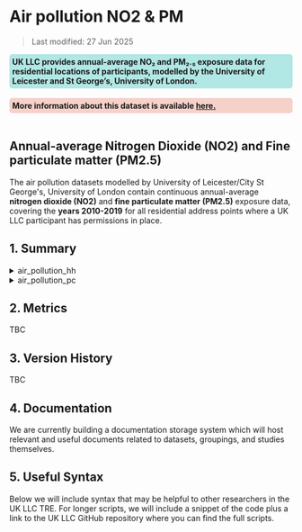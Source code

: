 # Air pollution NO2 & PM

>Last modified: 27 Jun 2025

<div style="background-color: rgba(0, 178, 169, 0.3); padding: 5px; border-radius: 5px;"><strong>UK LLC provides annual-average NO₂ and PM₂.₅ exposure data for residential locations of participants, modelled by the University of Leicester and St George’s, University of London.</strong></div>  
<br>

<div style="background-color: rgba(229, 106, 84, 0.3); padding: 5px; border-radius: 5px;"><strong>More information about this dataset is available <a href="Understanding_air_pollution_pm25_no2.html" target="_blank">here.</a></strong></div>  
<br>

## Annual-average Nitrogen Dioxide (NO2) and Fine particulate matter (PM2.5)

The air pollution datasets modelled by University of Leicester/City St George's, University of London contain continuous annual-average **nitrogen dioxide (NO2)** and **fine particulate matter (PM2.5)** exposure data, covering the **years 2010-2019** for all residential address points where a UK LLC participant has permissions in place.


## 1. Summary 

<details>
  <summary>air_pollution_hh</summary>

Annual-average nitrogen dioxide (NO2) and fine particulate matter (PM2.5) exposure surfaces for Great Britain, household level.

| **Dataset Descriptor**             | **Dataset-specific Information**                                                                                                                                                           |
|-----------------------------------|---------------------------------------------------------------------------------------------------------------------------------------------------------------------------------------------|
| Name of dataset in TRE            | air_pollution_hh                                                                                                                                           |
| Citation (APA)                    | TBC|
| Download citation                 | TBC                                                                                               |
| Owner                             | University of Leicester                                                                                                                                                                     |
| Temporal coverage                 | TBC                                                                                                                                                                                   |
| Geographical coverage             | TBC                                                                                                                                                                           |
| Key link                          | TBC                                                                                                |
| Keywords                          | Pollution, Nitrogen Dioxide, Fine particulate matter                                                                                                                                                          |
| Participant count                 | TBC                                                                                                                                                                                            |
| Number of variables               | TBC                                                                                                                                                                                            |
| Number of observations            | TBC                                                                                                                                                                                            |
| Latest extract date               | TBC                                                                                                                                                                                            |
| Specific restrictions to data use | TBC                                                                                                                                                                                            |
| Build a data request              | TBC                                                                                                                                                                                            |
| Version                           | 1
                                                                                                                                                                                         | 

**Variables:**
TBC

</details>


<details>
  <summary>air_pollution_pc</summary>

Annual-average nitrogen dioxide (NO2) and fine particulate matter (PM2.5) exposure surfaces for Great Britain, postcode level.

| **Dataset Descriptor**             | **Dataset-specific Information**                                                                                                                                                           |
|-----------------------------------|---------------------------------------------------------------------------------------------------------------------------------------------------------------------------------------------|
| Name of dataset in TRE            | air_pollution_pc                                                                                                                                           |
| Citation (APA)                    | TBC|
| Download citation                 | TBC                                                                                                |
| Owner                             | University of Leicester                                                                                                                                                                     |
| Temporal coverage                 | TBC                                                                                                                                                                                   |
| Geographical coverage             | TBC                                                                                                                                                                           |
| Key link                          | TBC                                                                                                |
| Keywords                          | Pollution, Nitrogen Dioxide, Fine particulate matter                                                                                                                                                          |
| Participant count                 | TBC                                                                                                                                                                                            |
| Number of variables               | TBC                                                                                                                                                                                            |
| Number of observations            | TBC                                                                                                                                                                                            |
| Latest extract date               | TBC                                                                                                                                                                                            |
| Specific restrictions to data use | TBC                                                                                                                                                                                            |
| Build a data request              | TBC                                                                                                                                                                                            |
| Version                           | 1         |                                                            
                                                                                                                                                                                                                                     

**Variables:**
TBC

</details>


## 2. Metrics 
TBC

## 3. Version History
TBC

## 4. Documentation 

We are currently building a documentation storage system which will host relevant and useful documents related to datasets, groupings, and studies themselves. 

## 5. Useful Syntax 

Below we will include syntax that may be helpful to other researchers in the UK LLC TRE. For longer scripts, we will include a snippet of the code plus a link to the UK LLC GitHub repository where you can find the full scripts. 

 